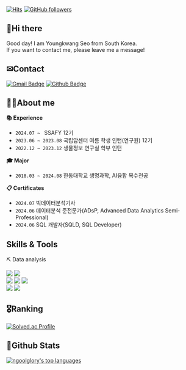 [![Hits](https://hits.seeyoufarm.com/api/count/incr/badge.svg?url=https%3A%2F%2Fgithub.com%2Fngoolglory&count_bg=%2379C83D&title_bg=%23555555&icon=&icon_color=%23E7E7E7&title=hits&edge_flat=false)](https://hits.seeyoufarm.com) [![GitHub followers](https://img.shields.io/github/followers/ngoolglory.svg?style=social&label=Follow&maxAge=2592000)](https://github.com/ngoolglory?tab=followers)

## 👋Hi there
Good day! I am Youngkwang Seo from South Korea.  
If you want to contact me, please leave me a message!  

## ✉Contact
[![Gmail Badge](https://img.shields.io/badge/-joungnx123@naver.com-c14438?style=flat&logo=Gmail&logoColor=white&link=mailto:joungnx123@naver.com)](mailto:joungnx123@naver.com) [![Github Badge](https://img.shields.io/badge/-ngoolglory-grey?style=flat&logo=github&logoColor=white&link=https://github.com/ngoolglory/)](https://www.github.com/ngoolglory/)

## 👨‍💻About me

**:books: Experience**
+ `2024.07 ~ `        SSAFY 12기
+ `2023.06 ~ 2023.08` 국립암센터 여름 학생 인턴(연구원) 12기
+ `2022.12 ~ 2023.12` 생물정보 연구실 학부 인턴


**:mortar_board: Major**  
+ `2018.03 ~ 2024.08` 한동대학교 생명과학, AI융합 복수전공


**:clipboard: Certificates**
+ `2024.07` 빅데이터분석기사
+ `2024.06` 데이터분석 준전문가(ADsP, Advanced Data Analytics Semi-Professional)
+ `2024.06` SQL 개발자(SQLD, SQL Developer)


## Skills & Tools 
⛏️ Data analysis  

<img src="https://img.shields.io/badge/Python-3766AB?style=flat-square&logo=Python&logoColor=white" /> <img src="https://img.shields.io/badge/PyCharm-000000?style=flat-square&logo=PyCharm&logoColor=white" />  
<img src="https://img.shields.io/badge/R-276DC3?style=flat-square&logo=R&logoColor=white" /> <img src="https://img.shields.io/badge/RStudio-75AADB?style=flat-square&logo=RStudio&logoColor=white" /> <img src="https://img.shields.io/badge/MySQL-4479A1?style=flat-square&logo=MySQL&logoColor=white">  
<img src="https://img.shields.io/badge/Google Colab-F9AB00?style=flat-square&logo=Google Colab&logoColor=white" /> <img src="https://img.shields.io/badge/Jupyter-F37626?style=flat-square&logo=Jupyter&logoColor=white" /> 


## 🎖Ranking
[![Solved.ac Profile](http://mazassumnida.wtf/api/v2/generate_badge?boj=joungnx123)](https://solved.ac/joungnx123/)

## 🔧Github Stats
[![ngoolglory's top languages](https://github-readme-stats.vercel.app/api/top-langs/?username=ngoolglory&theme=blue-green)](https://github.com/ngoolglory/github-readme-stats)
